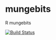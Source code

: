 mungebits
=========

R mungebits

[![Build Status](https://travis-ci.org/robertzk/mungebits.svg?branch=travis)](https://travis-ci.org/robertzk/mungebits.svg?branch=travis)
